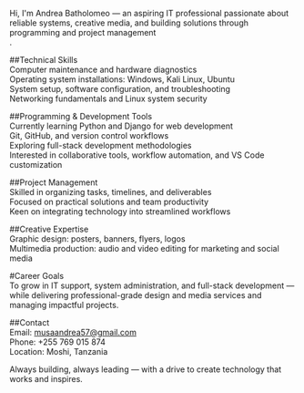 Hi, I'm Andrea Batholomeo — an aspiring IT professional passionate about reliable systems, creative media, and building solutions through programming and project management <br/>.

##Technical Skills  
Computer maintenance and hardware diagnostics  
Operating system installations: Windows, Kali Linux, Ubuntu  
System setup, software configuration, and troubleshooting  
Networking fundamentals and Linux system security
<br/>

##Programming & Development Tools  
Currently learning Python and Django for web development  
Git, GitHub, and version control workflows  
Exploring full-stack development methodologies  
Interested in collaborative tools, workflow automation, and VS Code customization
<br/>

##Project Management  
Skilled in organizing tasks, timelines, and deliverables  
Focused on practical solutions and team productivity  
Keen on integrating technology into streamlined workflows
<br/>

##Creative Expertise  
Graphic design: posters, banners, flyers, logos  
Multimedia production: audio and video editing for marketing and social media
<br/>

#Career Goals  
To grow in IT support, system administration, and full-stack development — while delivering professional-grade design and media services and managing impactful projects.
<br/>

##Contact  
Email: musaandrea57@gmail.com  
Phone: +255 769 015 874  
Location: Moshi, Tanzania
<br/>

Always building, always leading — with a drive to create technology that works and inspires.
